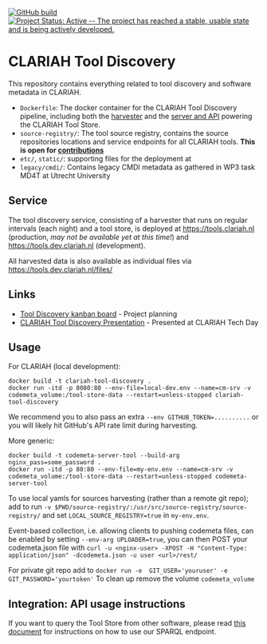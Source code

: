 [![GitHub build](https://github.com/CLARIAH/tool-discovery/actions/workflows/shacl.yml/badge.svg?branch=master)](https://github.com/CLARIAH/tool-discovery/actions/)
[![Project Status: Active -- The project has reached a stable, usable state and is being actively developed.](https://www.repostatus.org/badges/latest/active.svg)](https://www.repostatus.org/#active)

# CLARIAH Tool Discovery

This repository contains everything related to tool discovery and software metadata in CLARIAH.
* `Dockerfile`:  The docker container for the CLARIAH Tool Discovery pipeline, including both the
    [harvester](https://github.com/proycon/codemeta-harvester) and the [server and
    API](https://github.com/proycon/codemeta-server) powering the CLARIAH Tool Store.
* `source-registry/`: The tool source registry, contains the source repositories locations and service endpoints for all
    CLARIAH tools. **This is open for [contributions](CONTRIBUTING.md)**
* ``etc/``, ``static/``: supporting files for the deployment at
* ``legacy/cmdi/``: Contains legacy CMDI metadata as gathered in WP3 task MD4T at Utrecht University

## Service

The tool discovery service, consisting of a harvester that runs on regular intervals (each night) and a tool store,
is deployed at https://tools.clariah.nl (production, *may not be available yet at this time!*) and https://tools.dev.clariah.nl (development).

All harvested data is also available as individual files via https://tools.dev.clariah.nl/files/
 
## Links

* [Tool Discovery kanban board](https://github.com/orgs/CLARIAH/projects/1) - Project planning
* [CLARIAH Tool Discovery Presentation](https://diode.zone/w/7Urqq1xdqMFDV24CRConXk) - Presented at CLARIAH Tech Day

## Usage

For CLARIAH (local development):

```
docker build -t clariah-tool-discovery .
docker run -itd -p 8080:80 --env-file=local-dev.env --name=cm-srv -v codemeta_volume:/tool-store-data --restart=unless-stopped clariah-tool-discovery 
```

We recommend you to also pass an extra ``--env GITHUB_TOKEN=..........`` or you will likely hit GitHub's API rate limit during harvesting.

More generic:

```
docker build -t codemeta-server-tool --build-arg nginx_pass=some_password .
docker run -itd -p 80:80 --env-file=my-env.env --name=cm-srv -v codemeta_volume:/tool-store-data --restart=unless-stopped codemeta-server-tool 
```

To use local yamls for sources harvesting (rather than a remote git repo); add to run ``-v $PWD/source-registry/:/usr/src/source-registry/source-registry/`` and set ``LOCAL_SOURCE_REGISTRY=true`` in ``my-env.env``.

Event-based collection, i.e. allowing clients to pushing codemeta files, can be enabled by setting ``--env-arg UPLOADER=true``, you can then POST your codemeta.json file with ``curl -u <nginx-user> -XPOST -H "Content-Type: application/json" -dcodemeta.json -u user <url>/rest/``

For private git repo add to ``docker run -e  GIT_USER='youruser' -e GIT_PASSWORD='yourtoken'``
To clean up remove the volume ``codemeta_volume``

## Integration: API usage instructions

If you want to query the Tool Store from other software, please read [this document](API_USAGE.md) for instructions on how to use our SPARQL endpoint.



